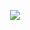 

<p align="center">
  <img src="https://github-readme-stats.vercel.app/api/?username=reutto&title_color=674fc9&text_color=9f9f9f&show_icons=true&bg_color=00000000&hide_border=true&icon_color=674fc9&hide_title=true&count_private=true" />
</p>



